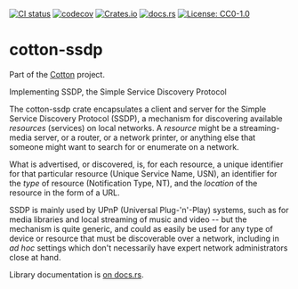 [![CI status](https://github.com/pdh11/cotton/actions/workflows/ci.yml/badge.svg)](https://github.com/pdh11/cotton/actions) [![codecov](https://codecov.io/gh/pdh11/cotton/branch/main/graph/badge.svg?token=SMSZEPGRHA)](https://codecov.io/gh/pdh11/cotton) [![Crates.io](https://img.shields.io/crates/v/cotton-ssdp)](https://crates.io/crates/cotton-ssdp) [![docs.rs](https://img.shields.io/docsrs/cotton-ssdp)](https://docs.rs/cotton-ssdp/latest/cotton_ssdp/) [![License: CC0-1.0](https://img.shields.io/badge/License-CC0_1.0-lightgrey.svg)](http://creativecommons.org/publicdomain/zero/1.0/)

# cotton-ssdp

Part of the [Cotton](https://github.com/pdh11/cotton) project.

Implementing SSDP, the Simple Service Discovery Protocol

The cotton-ssdp crate encapsulates a client and server for the
Simple Service Discovery Protocol (SSDP), a mechanism for
discovering available _resources_ (services) on local networks. A
 _resource_ might be a streaming-media server, or a router, or a
network printer, or anything else that someone might want to
search for or enumerate on a network.

What is advertised, or discovered, is, for each resource, a unique
identifier for that particular resource (Unique Service Name,
USN), an identifier for the _type_ of resource (Notification Type,
NT), and the _location_ of the resource in the form of a URL.

SSDP is mainly used by UPnP (Universal Plug-'n'-Play) systems,
such as for media libraries and local streaming of music and video
-- but the mechanism is quite generic, and could as easily be used
for any type of device or resource that must be discoverable over
a network, including in *ad hoc* settings which don't necessarily
have expert network administrators close at hand.

Library documentation is [on
docs.rs](https://docs.rs/cotton-netif/latest/cotton_ssdp/).

